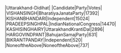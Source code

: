  
|Uttarakhand-Didihat|
|Candidate|Party|Votes|
|VISHANSINGH|BharatiyaJanataParty|17392|
|KISHANBHANDARI|Independent|15024|
|PRADEEPSINGHPAL|IndianNationalCongress|14470|
|KASHISINGHAIRY|UttarakhandKrantiDal|2896|
|HARGOVINDPANT|BahujanSamajParty|631|
|BIKRANTPANDAY|Independent|520|
|NoneoftheAbove|NoneoftheAbove|737|
